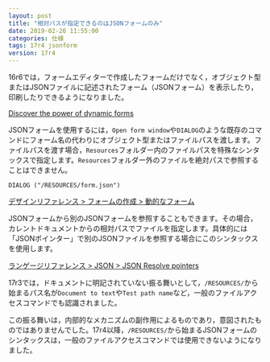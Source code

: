 ```yaml
---
layout: post
title: "相対パスが指定できるのはJSONフォームのみ"
date: 2019-02-26 11:55:00
categories: 仕様
tags: 17r4 jsonform
version: 17r4
---
```


16r6では，フォームエディターで作成したフォームだけでなく，オブジェクト型またはJSONファイルに記述されたフォーム（JSONフォーム）を表示したり，印刷したりできるようになりました。

[Discover the power of dynamic forms](https://blog.4d.com/discover-the-power-of-dynamic-forms/)

JSONフォームを使用するには，``Open form window``や``DIALOG``のような既存のコマンドにフォーム名の代わりにオブジェクト型またはファイルパスを渡します。ファイルパスを渡す場合，``Resources``フォルダー内のファイルパスを特殊なシンタックスで指定します。``Resources``フォルダー外のファイルを絶対パスで参照することはできません。

```
DIALOG ("/RESOURCES/form.json")
```

[デザインリファレンス > フォームの作成 > 動的なフォーム](https://doc.4d.com/4Dv17/4D/17.1/Dynamic-Forms.300-4201272.ja.html)

JSONフォームから別のJSONフォームを参照することもできます。その場合，カレントドキュメントからの相対パスでファイルを指定します。具体的には「JSONポインター」で別のJSONファイルを参照する場合にこのシンタックスを使用します。

[ランゲージリファレンス > JSON > JSON Resolve pointers](https://doc.4d.com/4Dv17/4D/17.1/JSON-Resolve-pointers.301-4179124.ja.html#3516585)

17r3では，ドキュメントに明記されていない振る舞いとして，``/RESOURCES/``から始まるパス名が``Document to text``や``Test path name``など，一般のファイルアクセスコマンドでも認識されました。

この振る舞いは，内部的なメカニズムの副作用によるものであり，意図されたものではありませんでした。17r4以降，``/RESOURCES/``から始まるJSONフォームのシンタックスは，一般のファイルアクセスコマンドでは使用できないようになりました。
